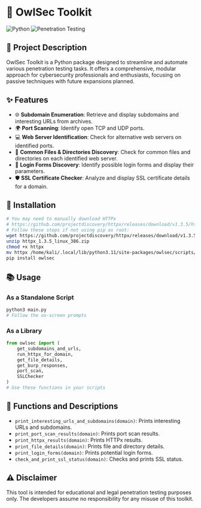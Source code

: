 
# 🦉 OwlSec Toolkit

![Python](https://img.shields.io/badge/language-Python-blue.svg) ![Penetration Testing](https://img.shields.io/badge/category-Penetration%20Testing-brightgreen.svg)

## 📖 Project Description

OwlSec Toolkit is a Python package designed to streamline and automate various penetration testing tasks. It offers a comprehensive, modular approach for cybersecurity professionals and enthusiasts, focusing on passive techniques with future expansions planned.

## ✨ Features

- 🌐 **Subdomain Enumeration**: Retrieve and display subdomains and interesting URLs from archives.
- 🌍 **Port Scanning**: Identify open TCP and UDP ports.
- 💻 **Web Server Identification**: Check for alternative web servers on identified ports.
- 📁 **Common Files & Directories Discovery**: Check for common files and directories on each identified web server.
- 🔐 **Login Forms Discovery**: Identify possible login forms and display their parameters.
- 🛡️ **SSL Certificate Checker**: Analyze and display SSL certificate details for a domain.

## 🚀 Installation

```bash
# You may need to manually download HTTPx
# https://github.com/projectdiscovery/httpx/releases/download/v1.3.5/httpx_1.3.5_linux_386.zip
# Follow these steps if not using pip as root:
wget https://github.com/projectdiscovery/httpx/releases/download/v1.3.5/httpx_1.3.5_linux_386.zip
unzip httpx_1.3.5_linux_386.zip
chmod +x httpx
mv httpx /home/kali/.local/lib/python3.11/site-packages/owlsec/scripts/pentesting/
pip install owlsec
```

## 📚 Usage

### As a Standalone Script

```bash
python3 main.py
# Follow the on-screen prompts
```

### As a Library

```python
from owlsec import (
    get_subdomains_and_urls, 
    run_httpx_for_domain, 
    get_file_details,
    get_burp_responses,
    port_scan,
    SSLChecker
)
# Use these functions in your scripts
```

## 📃 Functions and Descriptions

- `print_interesting_urls_and_subdomains(domain)`: Prints interesting URLs and subdomains.
- `print_port_scan_results(domain)`: Prints port scan results.
- `print_httpx_results(domain)`: Prints HTTPx results.
- `print_file_details(domain)`: Prints file and directory details.
- `print_login_forms(domain)`: Prints potential login forms.
- `check_and_print_ssl_status(domain)`: Checks and prints SSL status.

## ⚠️ Disclaimer

This tool is intended for educational and legal penetration testing purposes only. The developers assume no responsibility for any misuse of this toolkit.

